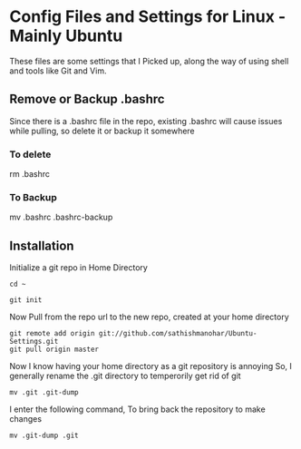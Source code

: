 # Config Files and Settings for Linux - Mainly Ubuntu

These files are some settings that I Picked up, along the way of using shell 
and tools like Git and Vim.

## Remove or Backup .bashrc
Since there is a .bashrc file in the repo, existing .bashrc will cause issues 
while pulling, so delete it or backup it somewhere

### To delete
rm .bashrc

### To Backup
mv .bashrc .bashrc-backup

## Installation

Initialize a git repo in Home Directory

`cd ~`

`git init`

Now Pull from the repo url to the new repo, created at your home directory

    git remote add origin git://github.com/sathishmanohar/Ubuntu-Settings.git
    git pull origin master

Now I know having your home directory as a git repository is annoying
So, I generally rename the .git directory to temperorily get rid of git

`mv .git .git-dump`

I enter the following command, To bring back the repository to make changes

`mv .git-dump .git`
